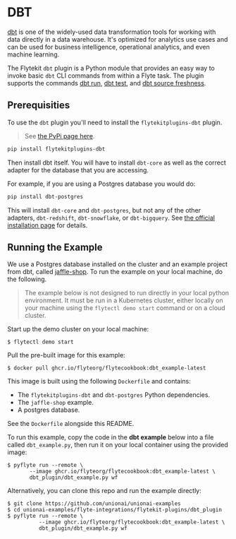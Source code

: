 # DBT

[dbt](https://www.getdbt.com/) is one of the widely-used data transformation
tools for working with data directly in a data warehouse. It's optimized for
analytics use cases and can be used for business intelligence, operational
analytics, and even machine learning.

The Flytekit `dbt` plugin is a Python module that provides an easy way to
invoke basic `dbt` CLI commands from within a Flyte task. The plugin supports
the commands [dbt run](https://docs.getdbt.com/reference/commands/run),
[dbt test](https://docs.getdbt.com/reference/commands/test), and
[dbt source freshness](https://docs.getdbt.com/reference/commands/source).

## Prerequisities

To use the `dbt` plugin you'll need to install the `flytekitplugins-dbt`
plugin.

> See [the PyPi page here](https://pypi.org/project/flytekitplugins-dbt/).

```bash
pip install flytekitplugins-dbt
```

Then install dbt itself. You will have to install `dbt-core` as well as
the correct adapter for the database that you are accessing.

For example, if you are using a Postgres database you would do:

```bash
pip install dbt-postgres
```

This will install `dbt-core` and `dbt-postgres`, but not any of the other
adapters, `dbt-redshift`, `dbt-snowflake`, or `dbt-bigquery`. See
[the official installation page](https://docs.getdbt.com/docs/get-started/pip-install)
for details.

## Running the Example

We use a Postgres database installed on the cluster and an example project from
dbt, called [jaffle-shop](https://github.com/dbt-labs/jaffle_shop).
To run the example on your local machine, do the following.

> The example below is not designed to run directly in your local
> python environment. It must be run in a Kubernetes cluster, either locally on
> your machine using the `flytectl demo start` command or on a cloud cluster.

Start up the demo cluster on your local machine:

```
$ flytectl demo start
```

Pull the pre-built image for this example:

```
$ docker pull ghcr.io/flyteorg/flytecookbook:dbt_example-latest
```

This image is built using the following `Dockerfile` and contains:

- The `flytekitplugins-dbt` and `dbt-postgres` Python dependencies.
- The `jaffle-shop` example.
- A postgres database.

See the `Dockerfile` alongside this README.

To run this example, copy the code in the **dbt example** below into a file
called `dbt_example.py`, then run it on your local container using the
provided image:

```
$ pyflyte run --remote \
       --image ghcr.io/flyteorg/flytecookbook:dbt_example-latest \
       dbt_plugin/dbt_example.py wf
```

Alternatively, you can clone this repo and run the example directly:

```
$ git clone https://github.com/unionai/unionai-examples
$ cd unionai-examples/flyte-integrations/flytekit-plugins/dbt_plugin
$ pyflyte run --remote \
          --image ghcr.io/flyteorg/flytecookbook:dbt_example-latest \
          dbt_plugin/dbt_example.py wf
```
